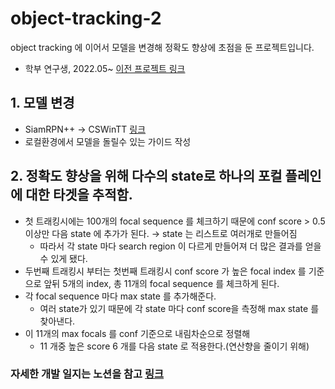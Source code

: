 # object-tracking-2
object tracking 에 이어서 모델을 변경해 정확도 향상에 초점을 둔 프로젝트입니다.

- 학부 연구생, 2022.05~ 
[이전 프로젝트 링크](https://github.com/jjuun0/object-tracking)

## 1. 모델 변경
- SiamRPN++ → CSWinTT [링크](https://github.com/SkyeSong38/CSWinTT)
- 로컬환경에서 모델을 돌릴수 있는 가이드 작성

## 2. 정확도 향상을 위해 다수의 state로 하나의 포컬 플레인에 대한 타겟을 추적함.
- 첫 트래킹시에는 100개의 focal sequence 를 체크하기 때문에 conf score > 0.5 이상만 다음 state 에 추가가 된다. → state 는 리스트로 여러개로 만들어짐
    - 따라서 각 state 마다 search region 이 다르게 만들어져 더 많은 결과를 얻을 수 있게 됐다.
- 두번째 트래킹시 부터는 첫번째 트래킹시 conf score 가 높은 focal index 를 기준으로 앞뒤 5개의 index, 총 11개의 focal sequence 를 체크하게 된다.
- 각 focal sequence 마다 max state 를 추가해준다.
    - 여러 state가 있기 때문에 각 state 마다 conf score을 측정해 max state 를 찾아낸다.
- 이 11개의 max focals 를 conf 기준으로 내림차순으로 정렬해
    - 11 개중 높은 score 6 개를 다음 state 로 적용한다.(연산향을 줄이기 위해)
    
### 자세한 개발 일지는 노션을 참고 [링크](https://fortune-scraper-694.notion.site/Plenoptic-Video-2-882cd7faa9c24221838f2d6990a327f3)


